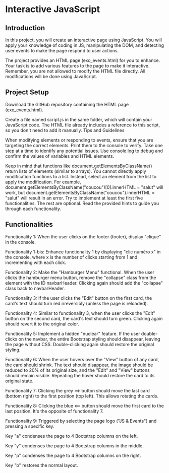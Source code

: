 # Interactive JavaScript

## Introduction

In this project, you will create an interactive page using JavaScript. You will apply your knowledge of coding in JS, manipulating the DOM, and detecting user events to make the page respond to user actions.

The project provides an HTML page (exo_events.html) for you to enhance. Your task is to add various features to the page to make it interactive. Remember, you are not allowed to modify the HTML file directly. All modifications will be done using JavaScript.

## Project Setup

Download the GitHub repository containing the HTML page (exo_events.html).

Create a file named script.js in the same folder, which will contain your JavaScript code. The HTML file already includes a reference to this script, so you don't need to add it manually.
Tips and Guidelines

When modifying elements or responding to events, ensure that you are targeting the correct elements. Print them to the console to verify. Take one step at a time to identify any potential issues.
Use console.log to debug and confirm the values of variables and HTML elements.

Keep in mind that functions like document.getElementsByClassName() return lists of elements (similar to arrays). You cannot directly apply modification functions to a list. Instead, select an element from the list to apply the modification. For example, document.getElementsByClassName("coucou")[0].innerHTML = "salut" will work, but document.getElementsByClassName("coucou").innerHTML = "salut" will result in an error.
Try to implement at least the first five functionalities. The rest are optional.
Read the provided hints to guide you through each functionality.

## Functionalities

Functionality 1: When the user clicks on the footer (footer), display "clique" in the console.
  
Functionality 1-bis: Enhance functionality 1 by displaying "clic numéro x" in the console, where x is the number of clicks starting from 1 and incrementing with each click.
  
Functionality 2: Make the "Hamburger Menu" functional. When the user clicks the hamburger menu button, remove the "collapse" class from the element with the ID navbarHeader. Clicking again should add the "collapse" class back to navbarHeader.

Functionality 3: If the user clicks the "Edit" button on the first card, the card's text should turn red irreversibly (unless the page is reloaded).

Functionality 4: Similar to functionality 3, when the user clicks the "Edit" button on the second card, the card's text should turn green. Clicking again should revert it to the original color.

Functionality 5: Implement a hidden "nuclear" feature. If the user double-clicks on the navbar, the entire Bootstrap styling should disappear, leaving the page without CSS. Double-clicking again should restore the original styling.

Functionality 6: When the user hovers over the "View" button of any card, the card should shrink. The text should disappear, the image should be reduced to 20% of its original size, and the "Edit" and "View" buttons should remain visible. Repeating the hover should restore the card to its original state.

Functionality 7: Clicking the grey ==> button should move the last card (bottom right) to the first position (top left). This allows rotating the cards.

Functionality 8: Clicking the blue <== button should move the first card to the last position. It's the opposite of functionality 7.

Functionality 9: Triggered by selecting the page logo ("JS & Events") and pressing a specific key.

Key "a" condenses the page to 4 Bootstrap columns on the left.

Key "y" condenses the page to 4 Bootstrap columns in the middle.

Key "p" condenses the page to 4 Bootstrap columns on the right.

Key "b" restores the normal layout.

